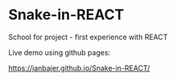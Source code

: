 # Snake-in-REACT
School for project - first experience with REACT

Live demo using github pages: 

https://janbajer.github.io/Snake-in-REACT/
